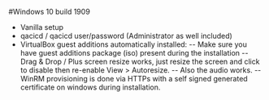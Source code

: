#Windows 10 build 1909
- Vanilla setup
- qacicd / qacicd user/password (Administrator as well included)
- VirtualBox guest additions automatically installed: 
 -- Make sure you have guest additions package (iso) present during the installation
 -- Drag & Drop / Plus screen resize works, just resize the screen and click to disable then re-enable View > Autoresize.
 -- Also the audio works.
 -- WinRM provisioning is done via HTTPs with a self signed generated certificate on windows during installation.
